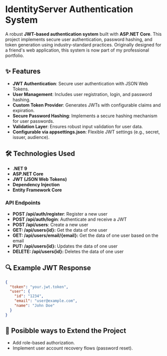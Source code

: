 # IdentityServer Authentication System

A robust **JWT-based authentication system** built with **ASP.NET Core**. This project implements secure user authentication, password hashing, and token generation using industry-standard practices. Originally designed for a friend's web application, this system is now part of my professional portfolio.

## ✨ Features

- **JWT Authentication**: Secure user authentication with JSON Web Tokens.
- **User Management**: Includes user registration, login, and password hashing.
- **Custom Token Provider**: Generates JWTs with configurable claims and expiration.
- **Secure Password Hashing**: Implements a secure hashing mechanism for user passwords.
- **Validation Layer**: Ensures robust input validation for user data.
- **Configurable via appsettings.json**: Flexible JWT settings (e.g., secret, issuer, audience).

## 🛠️ Technologies Used

- **.NET 9**
- **ASP.NET Core**
- **JWT (JSON Web Tokens)**
- **Dependency Injection**
- **Entity Framework Core**

### API Endpoints

- **POST /api/auth/register**: Register a new user
- **POST /api/auth/login**: Authenticate and receive a JWT
- **POST /api/users**: Create a new user
- **GET: /api/users{id}:** Get the data of one user
- **GET: /api/users/email/{email}:** Get the data of one user based on the email
- **PUT: /api/users{id}:** Updates the data of one user
- **DELETE: /api/users{id}:** Deletes the data of one user

## 🔍 Example JWT Response

```json
{
  "token": "your.jwt.token",
  "user": {
    "id": "1234",
    "email": "user@example.com",
    "name": "John Doe"
  }
}
```

## 🧰 Posibble ways to Extend the Project

- Add role-based authorization.
- Implement user account recovery flows (password reset).

